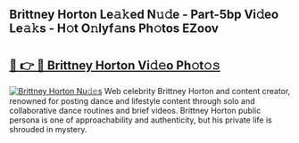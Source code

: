 ## Brittney Horton Le𝚊𝚔ed N𝚞𝚍e - Part-5bp Vi𝚍eo Le𝚊𝚔s - H𝚘t O𝚗lyf𝚊ns Ph𝚘tos EZoov

# <h2><a href="http://hf7qg4.feru.top/?c=Brittney+Horton">🔗 👉 🔴 Brittney Horton Vi𝚍𝚎o Ph𝚘t𝚘𝚜</a></h2>

[![Brittney Horton Nu𝚍𝚎s](https://i.imgur.com/0TWrTi3.gif)](http://hf7qg4.feru.top/?c=Brittney+Horton)
Web celebrity Brittney Horton and content creator, renowned for posting dance and lifestyle content through solo and collaborative dance routines and brief videos. Brittney Horton public persona is one of approachability and authenticity, but his private life is shrouded in mystery. 
